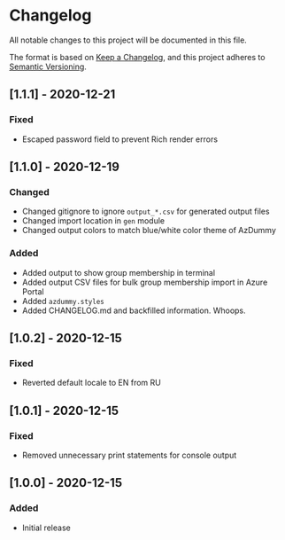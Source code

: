 # Changelog

All notable changes to this project will be documented in this file.

The format is based on [Keep a Changelog](https://keepachangelog.com/en/1.0.0/),
and this project adheres to [Semantic Versioning](https://semver.org/spec/v2.0.0.html).


## [1.1.1] - 2020-12-21

### Fixed

- Escaped password field to prevent Rich render errors

## [1.1.0] - 2020-12-19

### Changed

- Changed gitignore to ignore `output_*.csv` for generated output files
- Changed import location in `gen` module
- Changed output colors to match blue/white color theme of AzDummy

### Added

- Added output to show group membership in terminal
- Added output CSV files for bulk group membership import in Azure Portal
- Added `azdummy.styles`
- Added CHANGELOG.md and backfilled information. Whoops.

## [1.0.2] - 2020-12-15

### Fixed

- Reverted default locale to EN from RU

## [1.0.1] - 2020-12-15

### Fixed

- Removed unnecessary print statements for console output

## [1.0.0] - 2020-12-15

### Added

- Initial release